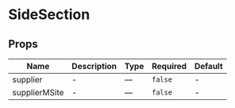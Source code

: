 # SideSection

## Props

<!-- @vuese:SideSection:props:start -->
|Name|Description|Type|Required|Default|
|---|---|---|---|---|
|supplier|-|—|`false`|-|
|supplierMSite|-|—|`false`|-|

<!-- @vuese:SideSection:props:end -->


